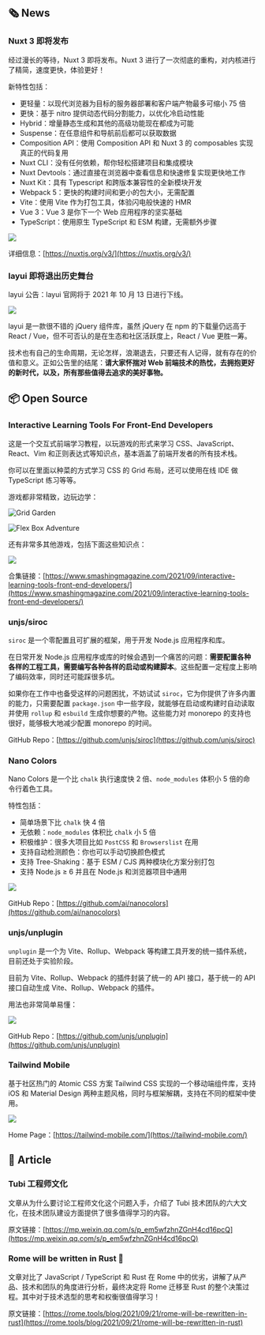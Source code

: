 ## 🗞 News

### Nuxt 3 即将发布

经过漫长的等待，Nuxt 3 即将发布。Nuxt 3 进行了一次彻底的重构，对内核进行了精简，速度更快，体验更好！

新特性包括：

- 更轻量：以现代浏览器为目标的服务器部署和客户端产物最多可缩小 75 倍
- 更快：基于 nitro 提供动态代码分割能力，以优化冷启动性能
- Hybrid：增量静态生成和其他的高级功能现在都成为可能
- Suspense：在任意组件和导航前后都可以获取数据
- Composition API：使用 Composition API 和 Nuxt 3 的 composables 实现真正的代码复用
- Nuxt CLI：没有任何依赖，帮你轻松搭建项目和集成模块
- Nuxt Devtools：通过直接在浏览器中查看信息和快速修复实现更快地工作
- Nuxt Kit：具有 Typescript 和跨版本兼容性的全新模块开发
- Webpack 5：更快的构建时间和更小的包大小，无需配置
- Vite：使用 Vite 作为打包工具，体验闪电般快速的 HMR
- Vue 3：Vue 3 是你下一个 Web 应用程序的坚实基础
- TypeScript：使用原生 TypeScript 和 ESM 构建，无需额外步骤

![](https://cdn.jack-wjq.cn/PicGo/202109271640733.png)

详细信息：[https://nuxtjs.org/v3/](https://nuxtjs.org/v3/)

### layui 即将退出历史舞台

layui 公告：layui 官网将于 2021 年 10 月 13 日进行下线。

![](https://cdn.jack-wjq.cn/PicGo/202109271640903.png)

layui 是一款很不错的 jQuery 组件库，虽然 jQuery 在 npm 的下载量仍远高于 React / Vue，但不可否认的是在生态和社区活跃度上，React / Vue 更胜一筹。

技术也有自己的生命周期，无论怎样，浪潮退去，只要还有人记得，就有存在的价值和意义。正如公告里的结尾：**请大家怀揣对 Web 前端技术的热忱，去拥抱更好的新时代，以及，所有那些值得去追求的美好事物。**

## 📦 Open Source

### Interactive Learning Tools For Front-End Developers

这是一个交互式前端学习教程，以玩游戏的形式来学习 CSS、JavaScript、React、Vim 和正则表达式等知识点，基本涵盖了前端开发者的所有技术栈。

你可以在里面以种菜的方式学习 CSS 的 Grid 布局，还可以使用在线 IDE 做 TypeScript 练习等等。

游戏都非常精致，边玩边学：

![Grid Garden](https://cdn.jack-wjq.cn/PicGo/202109271705720.png)

![Flex Box Adventure](https://cdn.jack-wjq.cn/PicGo/202109271706281.png)

还有非常多其他游戏，包括下面这些知识点：

![](https://cdn.jack-wjq.cn/PicGo/202109271640204.png)

合集链接：[https://www.smashingmagazine.com/2021/09/interactive-learning-tools-front-end-developers/](https://www.smashingmagazine.com/2021/09/interactive-learning-tools-front-end-developers/)

### unjs/siroc

`siroc` 是一个零配置且可扩展的框架，用于开发 Node.js 应用程序和库。

在日常开发 Node.js 应用程序或库的时候会遇到一个痛苦的问题：**需要配置各种各样的工程工具，需要编写各种各样的启动或构建脚本**。这些配置一定程度上影响了编码效率，同时还可能踩很多坑。

如果你在工作中也备受这样的问题困扰，不妨试试 `siroc`，它为你提供了许多内置的能力，只需要配置 `package.json` 中一些字段，就能够在启动或构建时自动读取并使用 `rollup` 和 `esbuild` 生成你想要的产物。这些能力对 monorepo 的支持也很好，能够极大地减少配置 monorepo 的时间。

GitHub Repo：[https://github.com/unjs/siroc](https://github.com/unjs/siroc)

### Nano Colors

Nano Colors 是一个比 `chalk` 执行速度快 2 倍、`node_modules` 体积小 5 倍的命令行着色工具。

特性包括：

- 简单场景下比 `chalk` 快 4 倍
- 无依赖：`node_modules` 体积比 `chalk` 小 5 倍
- 积极维护：很多大项目比如 `PostCSS` 和 `Browserslist` 在用
- 支持自动检测颜色：你也可以手动切换颜色模式
- 支持 Tree-Shaking：基于 ESM / CJS 两种模块化方案分别打包
- 支持 Node.js ≥ 6 并且在 Node.js 和浏览器项目中通用

![](https://cdn.jack-wjq.cn/PicGo/202109271640200.png)

GitHub Repo：[https://github.com/ai/nanocolors](https://github.com/ai/nanocolors)

### unjs/unplugin

`unplugin` 是一个为 Vite、Rollup、Webpack 等构建工具开发的统一插件系统，目前还处于实验阶段。

目前为 Vite、Rollup、Webpack 的插件封装了统一的 API 接口，基于统一的 API 接口自动生成 Vite、Rollup、Webpack 的插件。

用法也非常简单易懂：

![](https://cdn.jack-wjq.cn/PicGo/202109271640303.png)

GitHub Repo：[https://github.com/unjs/unplugin](https://github.com/unjs/unplugin)

### Tailwind Mobile

基于社区热门的 Atomic CSS 方案 Tailwind CSS 实现的一个移动端组件库，支持 iOS 和 Material Design 两种主题风格，同时与框架解耦，支持在不同的框架中使用。

![](https://cdn.jack-wjq.cn/PicGo/202109271640283.png)

Home Page：[https://tailwind-mobile.com/](https://tailwind-mobile.com/)

## 📑 Article

### Tubi 工程师文化

文章从为什么要讨论工程师文化这个问题入手，介绍了 Tubi 技术团队的六大文化，在技术团队建设方面提供了很多值得学习的内容。

原文链接：[https://mp.weixin.qq.com/s/p_em5wfzhnZGnH4cd16pcQ](https://mp.weixin.qq.com/s/p_em5wfzhnZGnH4cd16pcQ)

### Rome will be written in Rust 🦀

文章对比了 JavaScript / TypeScript 和 Rust 在 Rome 中的优劣，讲解了从产品、技术和团队的角度进行分析，最终决定将 Rome 迁移至 Rust 的整个决策过程。其中对于技术选型的思考和权衡很值得学习！

原文链接：[https://rome.tools/blog/2021/09/21/rome-will-be-rewritten-in-rust](https://rome.tools/blog/2021/09/21/rome-will-be-rewritten-in-rust)

